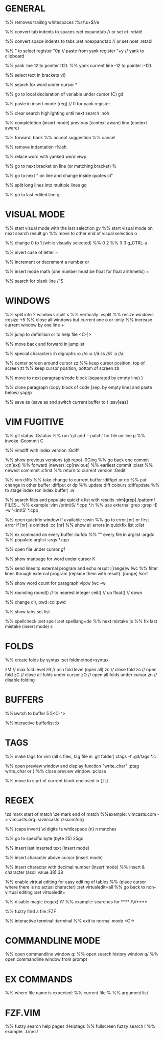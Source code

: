 # GENERAL
%% removes trailing whitespaces
:%s/\s\+$//e

%% convert tab indents to spaces
:set expandtab // or set et
:retab!

%% convert space indents to tabs
:set noexpandtab // or set noet
:retab!

%% " to select register
"0p     // paste from yank register
"+y     // yank to clipboard

%% yank line 12 to pointer
:12t.
%% yank current line -12 to pointer
:-12t.

%% select text in brackets
vi}

%% search for word under cursor
*

%% go to local declaration of variable under cursor (C)
gd

%% paste in insert mode
<C-r> {reg}      // <c-r>0 for yank register

%% clear search highlighting until next search
:noh

%% completetion (insert mode)
<C-x><C-p> previous (context aware)
<C-x><C-l> line (context aware)

%% forward, back
<C-n>
<C-p>
%% accept suggestion
<C-y>
%% cancel
<C-e>

%% remove indentation
:%left

%% relace word with yanked word
viwp

%% go to next bracket on line (or matching bracket)
%

%% go to next " on line and change inside quotes
ci"

%% split long lines into multiple lines
gq

%% go to last edited line
g;

# VISUAL MODE
%% start visual mode with the last selection
gv
%% start visual mode on next search result
gn
%% move to other end of visual selection
o

%% change 0 to 1 (while visually selected)
%%        0    2
%%        0    3
g_CTRL-a


%% invert case of letter
~

%% increment or decrement a number
<C-a>  or <C-x>

%% insert mode math (one number must be float for float arithmetic)
<C-r> =

%% search for blank line
/^$

# WINDOWS
%% split into 2 windows
:split
<C-w> s
%% vertically
<C-w> <C-v>
:vsplit
%% resize windows
:resize +5
%% close all windows but current one
<C-w>o
    or
:only
%% increase current window by one line
<C-w>+


%% jump to definition or to help file
<C-]>

%% move back and forward in jumplist
<C-o>
<C-i>

%% special characters :h digraphs
<C-k> :o   //ö
<C-k> :a   //ä
<C-k> ss   //ß
<C-k> `a   //à

%% center screen around cursor
zz
%% keep cursor position, top of screen
zt
%% keep cursor position, bottom of screen
zb

%% move to next paragraph/code block (separated by empty line)
}

%% clone paragraph (copy block of code [sep. by empty line] and paste below)
yap}p

%% save as (save as <FILE> and switch current buffer to <FILE>)
:sav[eas]

# VIM FUGITIVE
%% git status
:Gstatus
%% run 'git add --patch' for file on line
p
%% invoke :Gcommit
C

%% vimdiff with index version
:Gdiff

%% show previous versions (git repo)
:0Glog
%% go back one commit
:cn[ext]
%% forward (newer)
:cp[revious]
%% earliest commit
:clast
%% newest commmit
:cfirst
%% return to current version
:Gedit

%% vim diffs
%% take change to current buffer
:diffget
    or
do
%% put change in other buffer
:diffput
    or
dp
%% update diff colours
:diffupdate
%% to stage index (on index buffer)
:w


%% search files and populate quickfix list with results
:vim[grep] /pattern/ FILES...
%% example
:vim /print\S/ *.cpp *.h
%% use external grep
:grep -E -w '\<int\S' *.cpp

%% open quickfix window if available
:cwin
%% go to error [nr] or first error if [nr] is omitted
:cc [nr]
%% show all errors in quickfix list
:clist

%% ex command on every buffer
:bufdo
%% "" every file in arglist
:argdo
%% populate arglist
:args *.cpp

%% open file under cursor
gf

%% show manpage for word under cursor
K

%% send lines to external program and echo result
:[range]w !wc
%% filter lines through external program (replace them with result)
:[range] !sort

%% show word count for paragraph
vip:w !wc -w

%% rounding
round()  // to nearest integer
ceil()   // up
float()  // down

%% change dir, pwd
:cd
:pwd

%% show tabs
set list

%% spellcheck
:set spell
:set spelllang=de
%% next mistake
]s
%% fix last mistake (insert mode)
<C-x>s

# FOLDS
%% create folds by syntax
:set foldmethod=syntax

zM  // max fold level
zR  // min fold level (open all)
zc  // close fold
zo  // open fold
zC  // close all folds under cursor
zO  // open all folds under cursor
zn  // disable folding

# BUFFERS
%%switch to buffer 5
5<C-^>

%%interactive bufferlist
:b <tab>


# TAGS
%% make tags for vim (all c files, tag file in .git folder)
ctags -f .git/tags *.c

%% open preview window and display function "write_char"
:ptag write_char
    or
<C-w>}
%% close preview window
:pclose


%% move to start of current block enclosed in {}
[{

# REGEX
\zs     mark start of match
\ze     mark end of match
%%example: vimcasts.com -> vimcasts.org
:s/vimcasts.\zscom/org

%% (caps invert)
\d      digits
\s      whilespace
\{n}    n matches


%% go to specific byte (byte 25)
25go

%% insert last inserted text (insert mode)
<C-a>

%% insert character above cursor (insert mode)
<C-y>

%% insert character with decimal number (insert mode)
<C-v>
%% insert & character (ascii value 38)
<C-v>38

%% enable virtual editing for easy editing of tables
%% (place cursor where there is no actual character)
:set virtualedit=all
%% go back to non-virtual editing
:set virtualedit=

%% disable magic (regex)
\V
%% example: searches for ****
/\V****

%% fuzzy find a file
:FZF

%% interactive terminal
:terminal
%% exit to normal mode
<C-\><C-n>

# COMMANDLINE MODE
%% open commandline window
q:
%% open search history window
q/
%% open commandline window from prompt
<C-f>

# EX COMMANDS
%% where file name is expected:
%% current file
%
%% argument list
##

# FZF.VIM
%% fuzzy search help pages
:Helptags
%% fullscreen fuzzy search
!
%% example:
:Lines!
